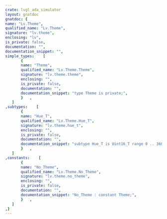 ```yaml
---
crate: lvgl_ada_simulator
layout: gnatdoc
gnatdoc: {
name: "Lv.Theme",
qualified_name: "Lv.Theme",
signature: "lv.theme",
enclosing: "lv",
is_private: false,
documentation: "",
documentation_snippet: "",
simple_types:    [
       {
       name: "Theme",
       qualified_name: "Lv.Theme.Theme",
       signature: "lv.theme.theme",
       enclosing: "",
       is_private: false,
       documentation: "",
       documentation_snippet: "type Theme is private;",
       }   ,
   ]
,subtypes:    [
       {
       name: "Hue_T",
       qualified_name: "Lv.Theme.Hue_T",
       signature: "lv.theme.hue_t",
       enclosing: "",
       is_private: false,
       documentation: "",
       documentation_snippet: "subtype Hue_T is Uint16_T range 0 .. 360;",
       }   ,
   ]
,constants:    [
       {
       name: "No_Theme",
       qualified_name: "Lv.Theme.No_Theme",
       signature: "lv.theme.no_theme",
       enclosing: "",
       is_private: false,
       documentation: "",
       documentation_snippet: "No_Theme : constant Theme;",
       }   ,
   ]
,}
---
```

